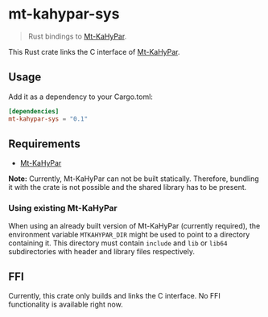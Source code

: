# mt-kahypar-sys

> Rust bindings to [Mt-KaHyPar][mtkahypar].

This Rust crate links the C interface of [Mt-KaHyPar][mtkahypar].

## Usage

Add it as a dependency to your Cargo.toml:

```toml
[dependencies]
mt-kahypar-sys = "0.1"
```

## Requirements

 - [Mt-KaHyPar][mtkahypar]

**Note:** Currently, Mt-KaHyPar can not be built statically.
Therefore, bundling it with the crate is not possible and the shared library has to be present.

### Using existing Mt-KaHyPar

When using an already built version of Mt-KaHyPar (currently required), the environment variable `MTKAHYPAR_DIR` might be used to point to a directory containing it.
This directory must contain `include` and `lib` or `lib64` subdirectories with header and library files respectively.

## FFI

Currently, this crate only builds and links the C interface.
No FFI functionality is available right now.

[mtkahypar]: https://github.com/kahypar/mt-kahypar
